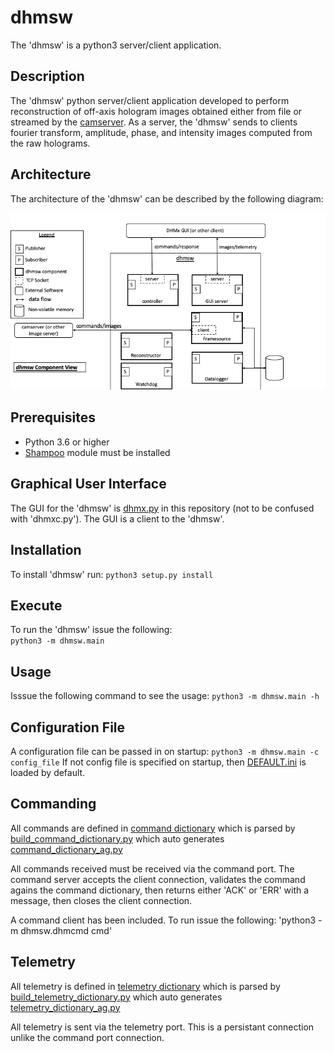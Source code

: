 # dhmsw
The 'dhmsw' is a python3 server/client application.

## Description
The 'dhmsw' python server/client application developed to perform reconstruction of off-axis
hologram images obtained either from file or streamed by the [camserver](../camserver). 
As a server, the 'dhmsw' sends to clients fourier transform, amplitude, phase, and intensity
images computed from the raw holograms. 

## Architecture
The architecture of the 'dhmsw' can be described by the following diagram:

![dhmsw architecture](docs/dhmsw_architecture.jpeg)


## Prerequisites
* Python 3.6 or higher
* [Shampoo](../shampoo) module must be installed

## Graphical User Interface
The GUI for the 'dhmsw' is [dhmx.py](../dhm_gui/dhmx.py) in this repository (not to be confused with 'dhmxc.py').
The GUI is a client to the 'dhmsw'.


## Installation
To install 'dhmsw' run: `python3 setup.py install`

##  Execute
To run the 'dhmsw' issue the following:  
`python3 -m dhmsw.main`

## Usage
Isssue the following command to see the usage:  `python3 -m dhmsw.main -h`

## Configuration File
A configuration file can be passed in on startup: `python3 -m dhmsw.main -c config_file`
If not config file is specified on startup, then [DEFAULT.ini](dhmsw/DEFAULT.ini) is loaded by default.

## Commanding
All commands are defined in [command dictionary](config/command_dictionary.xml) which is parsed by [build_command_dictionary.py](config/build_command_dictionary.py) which auto generates [command_dictionary_ag.py](dhmsw/command_dictionary_ag.py)

All commands received must be received via the command port.  The command server accepts the client connection, validates the command agains the command dictionary, then returns either 'ACK' or 'ERR' with a message, then closes the client connection.

A command client has been included.  To run issue the following:  'python3 -m dhmsw.dhmcmd cmd'

## Telemetry
All telemetry is defined in [telemetry dictionary](config/telemetry_dictionary.xml) which is parsed by [build_telemetry_dictionary.py](config/build_telemetry_dictionary.py) which auto generates [telemetry_dictionary_ag.py](dhmsw/telemetry_dictionary_ag.py)

All telemetry is sent via the telemetry port.  This is a persistant connection unlike the command port connection.

